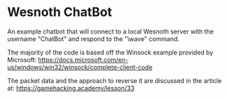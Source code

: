 # Wesnoth ChatBot
An example chatbot that will connect to a local Wesnoth server with the username "ChatBot" and respond to the "\wave" command. 
	
The majority of the code is based off the Winsock example provided by Microsoft: https://docs.microsoft.com/en-us/windows/win32/winsock/complete-client-code
	
The packet data and the approach to reverse it are discussed in the article at: https://gamehacking.academy/lesson/33
